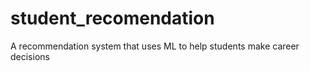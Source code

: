 # student_recomendation
A recommendation system that uses ML to help students make career decisions

